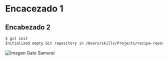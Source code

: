 # Encacezado 1

## Encabezado 2

```bash
$ git init
Initialized empty Git repository in /Users/skills/Projects/recipe-repository/.git/
```

![Imagen Gato Samurai](https://camo.githubusercontent.com/d8f7abcee9fdb2cded758cbff3b0b3036d4a4641bf58f0cb221aa3d4c1b17d93/68747470733a2f2f6f63746f6465782e6769746875622e636f6d2f696d616765732f79616b746f6361742e706e67)


